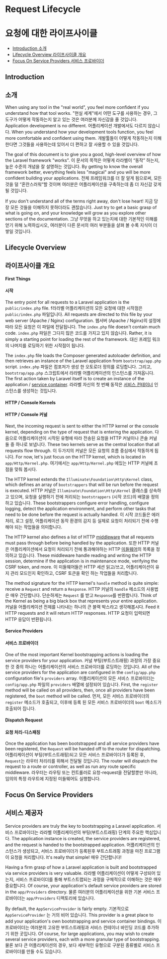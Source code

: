 # Request Lifecycle 
# 요청에 대한 라이프사이클

- [Introduction 소개](#introduction)
- [Lifecycle Overview 라이프사이클 개요](#lifecycle-overview)
- [Focus On Service Providers 서비스 프로바이더](#focus-on-service-providers)

<a name="introduction"></a>
## Introduction
## 소개

When using any tool in the "real world", you feel more confident if you understand how that tool works. "현실 세계"에서 어떤 도구를 사용하는 경우, 그 도구가 어떻게 작동하는지 알고 있는 것은 여러분께 자신감을 줄 것입니다. Application development is no different. 어플리케이션 개발에서도 다르지 않습니다. When you understand how your development tools function, you feel more comfortable and confident using them. 개발툴들이 어떻게 작동하는지 이해한다면 그것들을 사용하는데 있어서 더 편하고 잘 사용할 수 있을 것입니다. 

The goal of this document is to give you a good, high-level overview of how the Laravel framework "works". 이 문서의 목적은 어떻게 라라벨이 “동작” 하는지, 높은 수준의 개념을 잘 설명하는 것입니다. By getting to know the overall framework better, everything feels less "magical" and you will be more confident building your applications. 전체 프레임워크를 더 잘 알게 됨으로써, 모든것을 덜 “혼란스러워“할 것이며 여러분은 어플리케이션을 구축하는데 좀 더 자신감 갖게 될 것입니다.

If you don't understand all of the terms right away, don't lose heart! 지금 당장 모든 것들을 이해하지 못하더라도 괜찮습니다. Just try to get a basic grasp of what is going on, and your knowledge will grow as you explore other sections of the documentation. 그냥 무엇을 하고 있는지에 대한 기본적인 이해를 얻기 위해 노력하십시오, 여러분이  다른 문서의 여러 부분들을 살펴 볼 수록 지식이 더 쌓일 것입니다. 

<a name="lifecycle-overview"></a>
## Lifecycle Overview
## 라이프사이클 개요

#### First Things
#### 시작

The entry point for all requests to a Laravel application is the `public/index.php` file. f라라벨 어플리케이션의 모든 요청에 대한 시작점은 `public/index.php` 파일입니다. All requests are directed to this file by your web server (Apache / Nginx) configuration. 웹서버 (Apache / Nginx)의 설정에 따라 모든 요청은 이 파일에 전달됩니다. The `index.php` file doesn't contain much code. `index.php` 파일은 그다지 많은 코드를 가지고 있지 않습니다. Rather, it is simply a starting point for loading the rest of the framework. 대신 프레임 워크의 나머지를 로딩하기 위한 시작점이 됩니다. 

The `index.php` file loads the Composer generated autoloader definition, and then retrieves an instance of the Laravel application from `bootstrap/app.php` script. `index.php` 파일은 컴포저가 생성 한 오토로더 정의를 로딩합니다. 그리고, `bootstrap/app.php` 스크립트에서 라라벨 어플리케이션의 인스턴스를 가져옵니다. The first action taken by Laravel itself is to create an instance of the application / [service container](/docs/{{version}}/container). 라라벨 자신의 첫 번째 동작은 [서비스 컨테이너](/docs/{{version}}/container) 인스턴스를 생성하는 것입니다.

#### HTTP / Console Kernels
#### HTTP / Console 커널

Next, the incoming request is sent to either the HTTP kernel or the console kernel, depending on the type of request that is entering the application. 다음으로 어플리케이션이 시작된 유형에 따라 전송된 요청을 HTTP 커널이나 콘솔 커널 둘 중 하나로 보냅니다. These two kernels serve as the central location that all requests flow through. 이 두가지의 커널은 모든 요청의 흐름 중심에서 작동하게 됩니다. For now, let's just focus on the HTTP kernel, which is located in `app/Http/Kernel.php`. 여기에서는 `app/Http/Kernel.php` 에있는 HTTP 커널에 초점을 맞춰 봅시다.

The HTTP kernel extends the `Illuminate\Foundation\Http\Kernel` class, which defines an array of `bootstrappers` that will be run before the request is executed. HTTP 커널은 `Illuminate\Foundation\Http\Kernel` 클래스를 상속하고 있으며, 요청을 실행하기 전에 처리되는 `bootstrappers` (시작 코드)의 배열을 정의하고 있습니다. These bootstrappers configure error handling, configure logging, detect the application environment, and perform other tasks that need to be done before the request is actually handled. 이 시작 코드들은 에러 처리, 로그 설정, 어플리케이션 동작 환경의 감지 등 실제로 요청이 처리되기 전에 수행해야 되는 작업들을 의미합니다.

The HTTP kernel also defines a list of HTTP [middleware](/docs/{{version}}/middleware) that all requests must pass through before being handled by the application. 또한 HTTP 커널은 어플리케이션에서 요청이 처리되기 전에 통과해야하는 HTTP [미들웨어](/docs/{{version}}/middleware)의 목록을 정의하고 있습니다. These middleware handle reading and writing the HTTP session, determine if the application is in maintenance mode, verifying the CSRF token, and more.  이 미들웨어들은 HTTP 세션 읽고/쓰고, 어플리케이션이 유지 관리 모드인지 확인하고, CSRF 토큰을 확인 하는 작업들을 처리합니다. 

The method signature for the HTTP kernel's `handle` method is quite simple: receive a `Request` and return a `Response`. HTTP 커널의 `handle` 메소드의 사용법은 매우 간단합니다. 단순하게는 `Request` 를 받고 `Response`를 반환합니다. Think of the Kernel as being a big black box that represents your entire application. 커널을 어플리케이션 전체를 나타내는 하나의 큰 블랙 박스라고 생각해봅시다. Feed it HTTP requests and it will return HTTP responses.  HTTP 요청이 입력되면 HTTP 응답이 반환됩니다.

#### Service Providers
#### 서비스 프로바이더

One of the most important Kernel bootstrapping actions is loading the service providers for your application. 커널 부팅(부트스트래핑) 과정의 가장 중요한 것 중의 하나는 어플리케이션의 서비스 프로바이더를 로딩하는 것입니다. All of the service providers for the application are configured in the `config/app.php` configuration file's `providers` array. 어플리케이션의 모든 서비스 프로바이더는 `config/app.php` 파일의 `providers` 배열에 설정되어 있습니다. First, the `register` method will be called on all providers, then, once all providers have been registered, the `boot` method will be called. 먼저, 모든 서비스 프로바이더의 `register` 메소드가 호출되고, 이후에 등록 된 모든 서비스 프로바이더의 `boot` 메소드가 호출되어 집니다. 

#### Dispatch Request
#### 요청 처리-디스패칭

Once the application has been bootstrapped and all service providers have been registered, the `Request` will be handed off to the router for dispatching. 어플리케이션이 부팅(부트스트래핑)되고 모든 서비스 프로바이더가 등록된 후, `Request`는 라우터 처리리를 위해서 전달될 것입니다. The router will dispatch the request to a route or controller, as well as run any route specific middleware. 라우터는 라우팅 또는 컨트롤러로 요청-request을 전달할뿐만 아니라, 임의의 특정 라우트에 지정된 미들웨어도 실행합니다.

<a name="focus-on-service-providers"></a>
## Focus On Service Providers
## 서비스 제공자

Service providers are truly the key to bootstrapping a Laravel application. 서비스 프로바이더는 라라벨 어플리케이션의 부팅(부트스트래핑) 단계의 주요한 핵심입니다. The application instance is created, the service providers are registered, and the request is handed to the bootstrapped application. 어플리케이션의 인스턴스가 생성되고, 서비스 프로바이더가 등록된후 부트스트래핑 과정을 마친 프로그램이 요청을 처리합니다. It's really that simple! 매우 간단합니다!

Having a firm grasp of how a Laravel application is built and bootstrapped via service providers is very valuable. 라라벨 어플리케이션이 어떻게 구성되어 있는지, 서비스 프로바이더를 통해 부트스트랩되는 과정을 구체적으로 이해하는 것은 매우 중요합니다. Of course, your application's default service providers are stored in the `app/Providers` directory. 물론 여러분의 어플리케이션을 위한 기본 서비스 프로바이더는 `app/Providers` 디렉토리에 있습니다.

By default, the `AppServiceProvider` is fairly empty. 기본적으로 `AppServiceProvider` 는 거의 비어 있습니다. This provider is a great place to add your application's own bootstrapping and service container bindings. 이 프로바이더는 여러분의 고유한 부트스트래핑과 서비스 컨테이너 바인딩 코드를 추가하기 위한 곳입니다. Of course, for large applications, you may wish to create several service providers, each with a more granular type of bootstrapping.  물론 보다 큰 어플리케이션의 경우, 보다 세부적인 유형으로 구분된 종류별로 서비스 프로바이더를 만들 수도 있습니다. 
